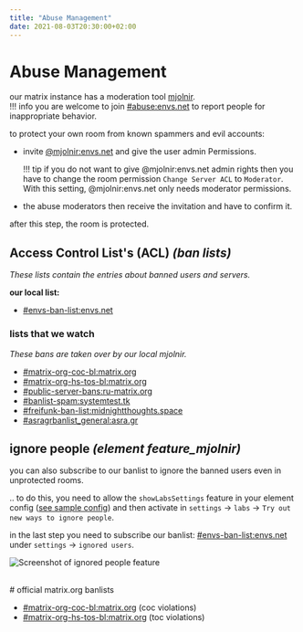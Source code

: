 ```yaml
---
title: "Abuse Management"
date: 2021-08-03T20:30:00+02:00
---
```


# Abuse Management

our matrix instance has a moderation tool [mjolnir](https://github.com/matrix-org/mjolnir).  
!!! info
    you are welcome to join [#abuse:envs.net](https://matrix.to/#/#abuse:envs.net) to report people for inappropriate behavior.

to protect your own room from known spammers and evil accounts:  

- invite [@mjolnir:envs.net](https://matrix.to/#/@mjolnir:envs.net) and give the user admin Permissions.  

	!!! tip
		if you do not want to give @mjolnir:envs.net admin rights then you have to change the room permission `Change Server ACL` to `Moderator`. With this setting, @mjolnir:envs.net only needs moderator permissions.

- the abuse moderators then receive the invitation and have to confirm it.

after this step, the room is protected.

## Access Control List's (ACL) *(ban lists)*

*These lists contain the entries about banned users and servers.*

**our local list:**

- [#envs-ban-list:envs.net](https://matrix.to/#/#envs-ban-list:envs.net)

### lists that we watch
*These bans are taken over by our local mjolnir.*

- [#matrix-org-coc-bl:matrix.org](https://matrix.to/#/#matrix-org-coc-bl:matrix.org)
- [#matrix-org-hs-tos-bl:matrix.org](https://matrix.to/#/#matrix-org-hs-tos-bl:matrix.org)
- [#public-server-bans:ru-matrix.org](https://matrix.to/#/#public-server-bans:ru-matrix.org)
- [#banlist-spam:systemtest.tk](https://matrix.to/#/#banlist-spam:systemtest.tk)
- [#freifunk-ban-list:midnightthoughts.space](https://matrix.to/#/#freifunk-ban-list:midnightthoughts.space)
- [#asragrbanlist_general:asra.gr](https://matrix.to/#/#asragrbanlist_general:asra.gr)

## ignore people *(element feature_mjolnir)*

you can also subscribe to our banlist to ignore the banned users even in unprotected rooms.

.. to do this, you need to allow the `showLabsSettings` feature in your element config ([see sample config](https://element.envs.net/config.json))
and then activate in `settings` -> `labs` -> `Try out new ways to ignore people`.

in the last step you need to subscribe our banlist: [#envs-ban-list:envs.net](https://matrix.to/#/#envs-ban-list:envs.net)
under `settings` -> `ignored users`.

![Screenshot of ignored people feature](/images/mjolnir_ignored_people.png)

<br />
# official matrix.org banlists

- [#matrix-org-coc-bl:matrix.org](https://matrix.to/#/#matrix-org-coc-bl:matrix.org) (coc violations)
- [#matrix-org-hs-tos-bl:matrix.org](https://matrix.to/#/#matrix-org-hs-tos-bl:matrix.org) (toc violations)

